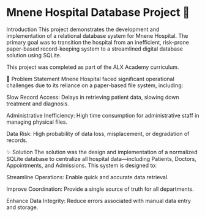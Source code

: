 # Mnene Hospital Database Project 🏥

<bold>Introduction<bold>
This project demonstrates the development and implementation of a relational database system for Mnene Hospital. The primary goal was to transition the hospital from an inefficient, risk-prone paper-based record-keeping system to a streamlined digital database solution using SQLite.

This project was completed as part of the ALX Academy curriculum.

🎯 Problem Statement
Mnene Hospital faced significant operational challenges due to its reliance on a paper-based file system, including:

Slow Record Access: Delays in retrieving patient data, slowing down treatment and diagnosis.

Administrative Inefficiency: High time consumption for administrative staff in managing physical files.

Data Risk: High probability of data loss, misplacement, or degradation of records.

✨ Solution
The solution was the design and implementation of a normalized SQLite database to centralize all hospital data—including Patients, Doctors, Appointments, and Admissions. This system is designed to:

Streamline Operations: Enable quick and accurate data retrieval.

Improve Coordination: Provide a single source of truth for all departments.

Enhance Data Integrity: Reduce errors associated with manual data entry and storage.

